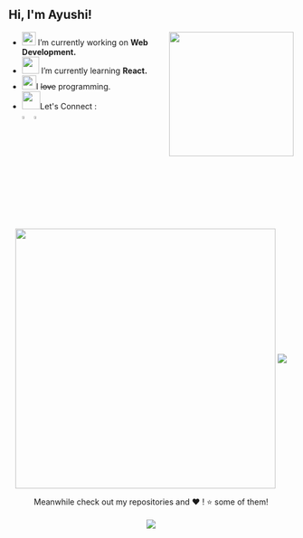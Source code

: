 <h2> Hi, I'm Ayushi! </h2>
<!--<img src="https://media.giphy.com/media/mGcNjsfWAjY5AEZNw6/giphy.gif" width="50">-->

<!--<img align='right' src="https://media.giphy.com/media/ieyl9zmCjO4b4t6qoY/giphy.gif" width="230"> -->
<!-- <p align="center">
<img src="https://media.giphy.com/media/L1R1tvI9svkIWwpVYr/giphy.gif" height="300" width="600"-->

<img align='right' src="https://media.giphy.com/media/RkX2zcpO79EAf82ESl/giphy.gif" width="220">

- <img src="https://media.giphy.com/media/iDaCeaKrHhUI1I8e2b/giphy.gif" width="24"> I’m currently working on **Web Development.**
- <img src="https://media.giphy.com/media/WUlplcMpOCEmTGBtBW/giphy.gif" width="30"> I’m currently learning **React.**
- <img src="https://media.giphy.com/media/XIDYNVgfAgHjiWW2Dc/giphy.gif" width="25">I ~~love~~ programming.
- <img src="https://media.giphy.com/media/3EiNjNsKEFOYYIiNhA/giphy.gif" width="32">Let's Connect :
 [<br><img src="https://img.icons8.com/color/48/000000/linkedin.png" width="3.5%"/>](https://www.linkedin.com/in/ayushi-prakash-9b14b4180/)
 [<img src="https://img.icons8.com/fluent/48/000000/instagram-new.png" width="3.5%"/>](https://www.instagram.com/ayushiprakash_/)

<br><br>
<p align="center">
  <img align="center" src="https://github-readme-stats.vercel.app/api?username=AyushiPrakash&theme=radical&count_private=true&include_all_commits=true&show_icons=true&custom_title=%23%20GitHub%20Stats%20%E2%9C%85" width="460" />
 <img align="center" src="https://github-readme-stats.vercel.app/api/top-langs/?username=AyushiPrakash&theme=radical&layout=compact&langs_count=10&custom_title=%23%20Most%20Used%20Languages%20%F0%9F%91%A8%F0%9F%8F%BD%E2%80%8D%F0%9F%92%BB" />
</p>
 

<p align="center">
Meanwhile check out my repositories and ❤️ ! ⭐️ some of them!
 <br><br>
<img src="https://komarev.com/ghpvc/?username=AyushiPrakash&color=d93a7c&label=Profile%20visits&style=flat-square" />
</p>
